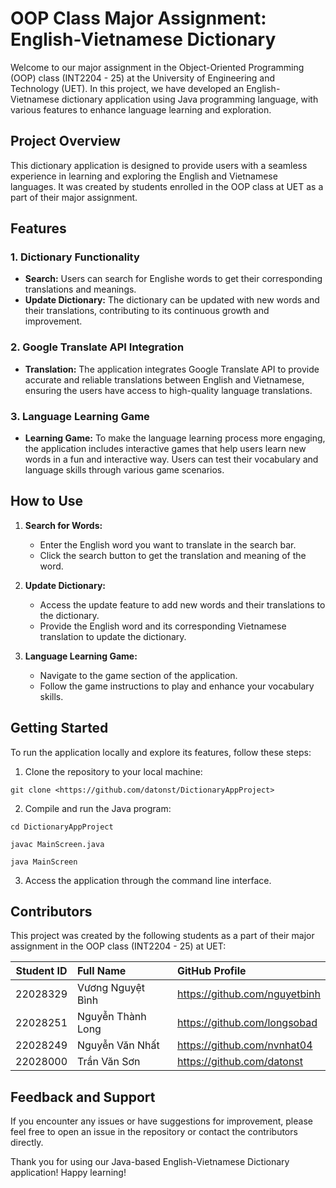 # OOP Class Major Assignment: English-Vietnamese Dictionary

Welcome to our major assignment in the Object-Oriented Programming (OOP) class (INT2204 - 25) at the University of Engineering and Technology (UET). In this project, we have developed an English-Vietnamese dictionary application using Java programming language, with various features to enhance language learning and exploration.

## Project Overview

This dictionary application is designed to provide users with a seamless experience in learning and exploring the English and Vietnamese languages. It was created by students enrolled in the OOP class at UET as a part of their major assignment.

## Features

### 1. Dictionary Functionality
- **Search:** Users can search for Englishe words to get their corresponding translations and meanings.
- **Update Dictionary:** The dictionary can be updated with new words and their translations, contributing to its continuous growth and improvement.

### 2. Google Translate API Integration
- **Translation:** The application integrates Google Translate API to provide accurate and reliable translations between English and Vietnamese, ensuring the users have access to high-quality language translations.

### 3. Language Learning Game
- **Learning Game:** To make the language learning process more engaging, the application includes interactive games that help users learn new words in a fun and interactive way. Users can test their vocabulary and language skills through various game scenarios.

## How to Use

1. **Search for Words:**
   - Enter the English word you want to translate in the search bar.
   - Click the search button to get the translation and meaning of the word.

2. **Update Dictionary:**
   - Access the update feature to add new words and their translations to the dictionary.
   - Provide the English word and its corresponding Vietnamese translation to update the dictionary.

3. **Language Learning Game:**
   - Navigate to the game section of the application.
   - Follow the game instructions to play and enhance your vocabulary skills.

## Getting Started

To run the application locally and explore its features, follow these steps:

1. Clone the repository to your local machine:
   
`git clone <https://github.com/datonst/DictionaryAppProject>`

2. Compile and run the Java program:
   
`cd DictionaryAppProject`

`javac MainScreen.java`

`java MainScreen`

3. Access the application through the command line interface.

## Contributors

This project was created by the following students as a part of their major assignment in the OOP class (INT2204 - 25) at UET:

| Student ID | Full Name          | GitHub Profile                       |
|:----------:|:-------------------|:-------------------------------------|
|  22028329  | Vương Nguyệt Bình  | <https://github.com/nguyetbinh>      |
|  22028251  | Nguyễn Thành Long  | <https://github.com/longsobad>       |
|  22028249  | Nguyễn Văn Nhất    | <https://github.com/nvnhat04>        |
|  22028000  | Trần Văn Sơn       | <https://github.com/datonst>         |


## Feedback and Support

If you encounter any issues or have suggestions for improvement, please feel free to open an issue in the repository or contact the contributors directly.

Thank you for using our Java-based English-Vietnamese Dictionary application! Happy learning!

